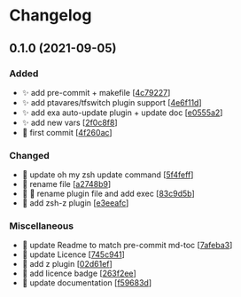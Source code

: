 # Changelog

<a name="0.1.0"></a>
## 0.1.0 (2021-09-05)

### Added

- ✨ add pre-commit + makefile [[4c79227](https://github.com/ptavares/zsh-auto-update-plugins/commit/4c79227cf21951b9227a2ad6d14482dd7c646a5f)]
- ✨ add ptavares/tfswitch plugin support [[4e6f11d](https://github.com/ptavares/zsh-auto-update-plugins/commit/4e6f11d135b1a92d81cdeacdb191a95e95a66e63)]
- ✨ add exa auto-update plugin + update doc [[e0555a2](https://github.com/ptavares/zsh-auto-update-plugins/commit/e0555a2e65cb671c36c0de61bb3893176e3842c2)]
- ✨ add new vars [[2f0c8f8](https://github.com/ptavares/zsh-auto-update-plugins/commit/2f0c8f8aea8808b64d7b635ed878025b4c9d9304)]
- 🎉 first commit [[4f260ac](https://github.com/ptavares/zsh-auto-update-plugins/commit/4f260acb9091db7895d891cc859f0f08b0af1a48)]

### Changed

- 🔧 update oh my zsh update command [[5f4feff](https://github.com/ptavares/zsh-auto-update-plugins/commit/5f4feff0ccd61cc6f6d053c37d2a757d25a0c73c)]
- 🚚 rename file [[a2748b9](https://github.com/ptavares/zsh-auto-update-plugins/commit/a2748b9c8c99cb0297a74d66e6f2ab35fe140d13)]
- 🚚 🛂 rename plugin file and add exec [[83c9d5b](https://github.com/ptavares/zsh-auto-update-plugins/commit/83c9d5b066607a48c5e9c11e6c40d61b3f6e4ff6)]
- 🔧 add zsh-z plugin [[e3eeafc](https://github.com/ptavares/zsh-auto-update-plugins/commit/e3eeafcea4477aea586709f9be86225f327513b3)]

### Miscellaneous

- 📝 update Readme to match pre-commit md-toc [[7afeba3](https://github.com/ptavares/zsh-auto-update-plugins/commit/7afeba3d31607499ad3cdd380cbe19304fb923bf)]
- 📝 update Licence [[745c941](https://github.com/ptavares/zsh-auto-update-plugins/commit/745c941d6201daf4197a67212b31a47f880909d8)]
- 📝 add z plugin [[02d61ef](https://github.com/ptavares/zsh-auto-update-plugins/commit/02d61ef89b95062a887ef3ec7e6d16efbc013c19)]
- 📝 add licence badge [[263f2ee](https://github.com/ptavares/zsh-auto-update-plugins/commit/263f2eef0019a4bc5f8fb8dd929835934e926506)]
- 📝 update documentation [[f59683d](https://github.com/ptavares/zsh-auto-update-plugins/commit/f59683d5edc81ad2c13f3435119cd7b7323282e4)]
